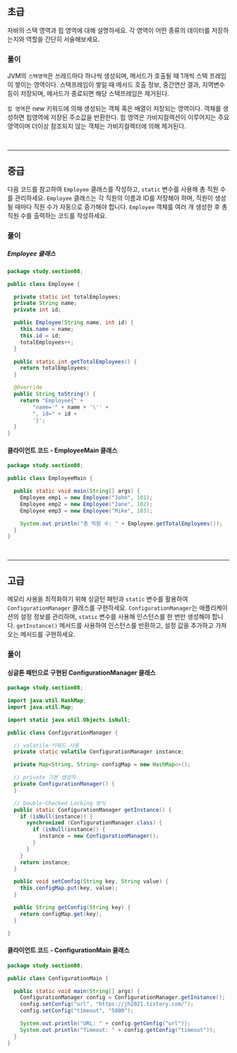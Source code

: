 ## 초급

자바의 스택 영역과 힙 영역에 대해 설명하세요. 각 영역이 어떤 종류의 데이터를 저장하는지와 역할을 간단히 서술해보세요.

### 풀이

JVM의 `스택영역`은 쓰레드마다 하나씩 생성되며, 메서드가 호출될 때 1개씩 스택 프레임이 쌓이는 영역이다.
스택프레임이 쌓일 때 메서드 호출 정보, 중간연산 결과, 지역변수 등이 저장되며, 메서드가 종료되면 해당 스택프레임은 제거된다.

`힙 영역`은 new 키워드에 의해 생성되는 객체 혹은 배열이 저장되는 영역이다. 객체를 생성하면 힙영역에 저장된 주소값을 반환한다.
힙 영역은 가비지컬렉션이 이루어지는 주요 영역이며 더이상 참조되지 않는 객체는 가비지컬렉터에 의해 제거된다.

<br>

----

## 중급

다음 코드를 참고하여 `Employee` 클래스를 작성하고, `static` 변수를 사용해 총 직원 수를 관리하세요. 
`Employee` 클래스는 각 직원의 이름과 ID를 저장해야 하며, 직원이 생성될 때마다 직원 수가 자동으로 증가해야 합니다.
`Employee` 객체를 여러 개 생성한 후 총 직원 수를 출력하는 코드를 작성하세요.

### 풀이

##### Employee 클래스
```java
package study.section08;

public class Employee {

  private static int totalEmployees;
  private String name;
  private int id;

  public Employee(String name, int id) {
    this.name = name;
    this.id = id;
    totalEmployees++;
  }

  public static int getTotalEmployees() {
    return totalEmployees;
  }

  @Override
  public String toString() {
    return "Employee{" +
        "name='" + name + '\'' +
        ", id=" + id +
        '}';
  }
}
```

#### 클라이언트 코드 - EmployeeMain 클래스
```java
package study.section08;

public class EmployeeMain {

  public static void main(String[] args) {
    Employee emp1 = new Employee("John", 101);
    Employee emp2 = new Employee("Jane", 102);
    Employee emp3 = new Employee("Mike", 103);

    System.out.println("총 직원 수: " + Employee.getTotalEmployees());
  }
}
```

<br>

----

## 고급

메모리 사용을 최적화하기 위해 싱글턴 패턴과 `static` 변수를 활용하여 `ConfigurationManager` 클래스를 구현하세요. `ConfigurationManager`는 애플리케이션의 설정 정보를
관리하며, `static` 변수를 사용해 인스턴스를 한 번만 생성해야 합니다. `getInstance()` 메서드를 사용하여 인스턴스를 반환하고, 설정 값을 추가하고 가져오는 메서드를 구현하세요.

### 풀이

#### 싱글톤 패턴으로 구현된 ConfigurationManager 클래스

```java
package study.section08;

import java.util.HashMap;
import java.util.Map;

import static java.util.Objects.isNull;

public class ConfigurationManager {

  // volatile 키워드 사용
  private static volatile ConfigurationManager instance;

  private Map<String, String> configMap = new HashMap<>();

  // private 기본 생성자
  private ConfigurationManager() {
  }

  // Double-Checked Locking 방식
  public static ConfigurationManager getInstance() {
    if (isNull(instance)) {
      synchronized (ConfigurationManager.class) {
        if (isNull(instance)) {
          instance = new ConfigurationManager();
        }
      }
    }
    return instance;
  }

  public void setConfig(String key, String value) {
    this.configMap.put(key, value);
  }

  public String getConfig(String key) {
    return configMap.get(key);
  }

}
```

#### 클라이언트 코드 - ConfigurationMain 클래스
```java
package study.section08;

public class ConfigurationMain {

  public static void main(String[] args) {
    ConfigurationManager config = ConfigurationManager.getInstance();
    config.setConfig("url", "https://jh2021.tistory.com/");
    config.setConfig("timeout", "5000");

    System.out.println("URL: " + config.getConfig("url"));
    System.out.println("Timeout: " + config.getConfig("timeout"));
  }
}
```